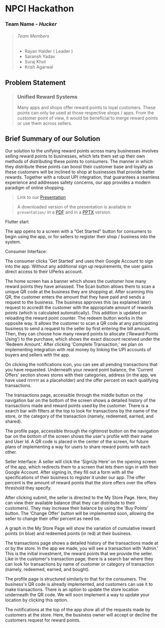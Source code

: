# NPCI Hackathon
### Team Name - *Hucker*
> ###### Team Members
> - Rayan Halder ( Leader )
> - Saransh Yadav
> - Suraj Khot
> - Krish Agarwal

## Problem Statement

> ### Unified Reward Systems
>
> Many apps and shops offer reward points to loyal customers. These points can only be used at those respective shops / apps. From the customer point of view, it would be beneficial to merge reward points or use them across sellers.

## Brief Summary of our Solution

Our solution to the unifying reward points across many businesses involves selling reward points to businesses, which lets them set up their own methods of distributing these points to consumers. The manner in which they distribute these points can boost their customer base and loyalty as these customers will be inclined to shop at businesses that provide better rewards. Together with a robust UPI integration, that guarantees a seamless experience and addresses safety concerns, our app provides a modern paradigm of online shopping. 

> Link to our [Presentation](https://docs.google.com/presentation/d/e/2PACX-1vREr8j74FDXvrvTm-7d6b8uVqr7pwL-kQQ78UtvZLIQA-B5s5g1sftr8iy6GznI5GnVFWvYZbaVTXY1/pub?start=false&loop=false&delayms=3000)

> A downloaded version of the presentation is available in `presentation/` in a [PDF](presentation/NPCI-Hackathon.pdf) and in a [PPTX](presentation/NPCI-Hackathon.pptx) version.




Flutter start

The app opens to a screen with a "Get Started" button for consumers to begin using the app, or for sellers to register their shop / business into the system. 




Consumer Interface:

The consumer clicks 'Get Started' and uses their Google Account to sign into the app. Without any additional sign up requirements, the user gains direct access to their UPerks account. 

The home screen has a banner which shows the customer how many reward points they have amassed. The Scan button allows them to scan a unique QR code at the business they are shopping at. After scanning this QR, the customer enters the amount that they have paid and sends a request to the business. The business approves this (as explained later) request to accredit the customer with the appropriate amount of rewards points (which is calculated automatically). This addition is updated on reloading the reward point counter. The redeem button works in the opposite way. It allows the customer to scan a QR code at any participating business to send a request to the seller by first entering the bill amount. Then, they can choose how many reward points to allocate ('Reward Points Using') to the purchase, which shows the exact discount received under the 'Redeem Amount.' After clicking 'Complete Transaction,' we plan on implementing integration with real money by linking the UPI accounts of buyers and sellers with the app.  

On clicking the notifications icon, you can see all pending transactions that you have requested. Underneath your reward point balance, the 'Current Offers' section shows stores with their categories, address (in the app, we have used rrrrrrr as a placeholder) and the offer percent on each qualifying transactions. 

The transactions page, accessible through the middle button on the navigation bar on the bottom of the screen shows a detailed history of the transactions made and reward points used by the customer. There is a search bar with filters at the top to look for transactions by the name of the store, or the category of the transaction (namely, redeemed, earned, and shared). 

The profile page, accessible through the rightmost button on the navigation bar on the bottom of the screen shows the user's profile with their name and User Id. A QR code is placed in the center of the screen, for future plans of implementing a way for users to share reward points with each other. 




Seller Interface:
A seller will click the 'SignUp Here' on the opening screen of the app, which redirects them to a screen that lets them sign in with their Google Account. After signing in, they fill out a form with all the specifications of their business to register it under our app. The offer percent is the amount of reward points that the store offers over the offers threshold they specify.

After clicking submit, the seller is directed to the My Store Page. Here, they can view their available balance (that they can distribute to their customers). They may increase their balance by using the 'Buy Points' button. The 'Change Offer' button will be implemented soon, allowing the seller to change their offer percent as need be.

A graph in the My Store Page will show the variation of cumulative reward points (in blue) and redeemed points (in red) at their business. 

The transactions page shows a detailed history of the transactions made at or by the store. In the app we made, you will see a transaction with 'Admin.' This is the initial investment, the reward points that we provide the seller. Like in the customer's transaction page, there is a search bar where they can look for transactions by name of customer or category of transaction (namely, redeemed, earned, and bought). 

The profile page is structured similarly to that for the consumers. The business's QR code is already implemented, and  customers can use it to make transactions. There is an option to update the store location underneath the QR code. We will soon implement a way to update your location by clicking this option.    

The notifications at the top of the app show all of the requests made by customers at the store. Here, the business owner will accept or decline the customers request for reward points. 



